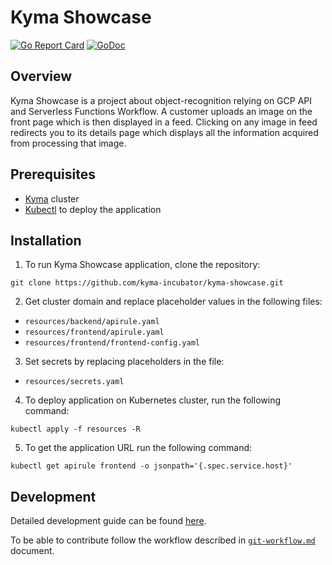 # Kyma Showcase
[![Go Report Card](https://goreportcard.com/badge/github.com/kyma-incubator/Kyma-Showcase)](https://goreportcard.com/report/github.com/kyma-incubator/Kyma-Showcase)
[![GoDoc](https://godoc.org/github.com/kgithub.com/kyma-incubator/Kyma-Showcase?status.svg)](https://godoc.org/github.com/kyma-incubator/Kyma-Showcase)

## Overview

Kyma Showcase is a project about object-recognition relying on GCP API and Serverless Functions Workflow. A customer uploads an image on the front page which is then displayed in a feed. Clicking on any image in feed redirects you to its details page which displays all the information acquired from processing that image.

## Prerequisites

- [Kyma](https://kyma-project.io/) cluster 
- [Kubectl](https://kubernetes.io/docs/tasks/tools/) to deploy the application

## Installation

1. To run Kyma Showcase application, clone the repository:
```
git clone https://github.com/kyma-incubator/kyma-showcase.git
```
2. Get cluster domain and replace placeholder values in the following files:
- `resources/backend/apirule.yaml`
- `resources/frontend/apirule.yaml`
- `resources/frontend/frontend-config.yaml`

3. Set secrets by replacing placeholders in the file:
- `resources/secrets.yaml`

4. To deploy application on Kubernetes cluster, run the following command:
```
kubectl apply -f resources -R
```

5. To get the application URL run the following command:
```
kubectl get apirule frontend -o jsonpath='{.spec.service.host}'
```

## Development

Detailed development guide can be found [here](./docs/development.md).

To be able to contribute follow the workflow described in [`git-workflow.md`](https://github.com/kyma-project/community/blob/master/contributing/03-git-workflow.md) document.
